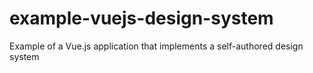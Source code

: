 # example-vuejs-design-system
Example of a Vue.js application that implements a self-authored design system
